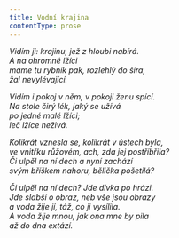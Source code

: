 ```yaml
---
title: Vodní krajina
contentType: prose
---
```


_Vidím ji: krajinu, jež z hloubi nabírá.  
A na ohromné lžíci  
máme tu rybník pak, rozlehlý do šíra,  
žal nevylévající._

_Vidím i pokoj v něm, v pokoji ženu spící.  
Na stole čirý lék, jaký se užívá  
po jedné malé lžíci;  
leč lžíce neživá._

_Kolikrát vznesla se, kolikrát v ústech byla,  
ve vnitřku růžovém, ach, zda jej postříbřila?  
Či ulpěl na ní dech a nyní zachází  
svým bříškem nahoru, bělička pošetilá?_

_Či ulpěl na ní dech? Jde dívka po hrázi.  
Jde slabší o obraz, neb vše jsou obrazy  
a voda žije jí, táž, co ji vysílila.  
A voda žije mnou, jak ona mne by pila  
až do dna extází._
